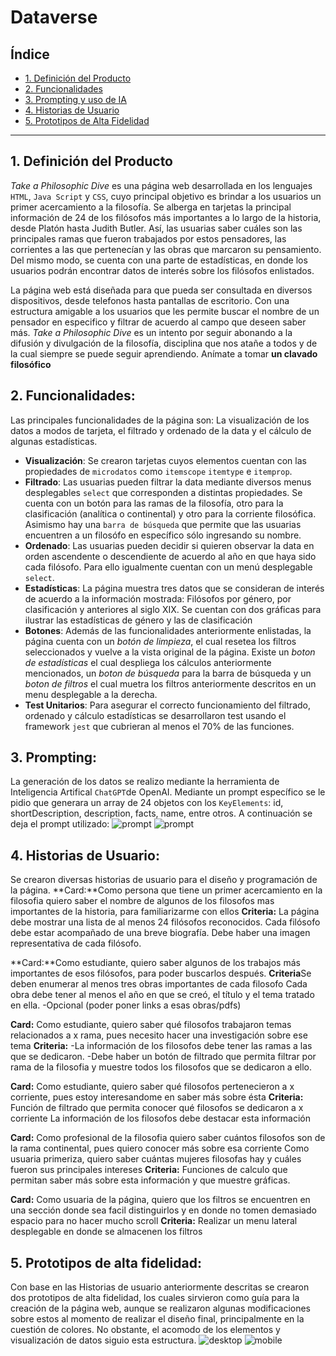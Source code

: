 # Dataverse

## Índice

* [1. Definición del Producto](#1-definicion-del-producto)
* [2. Funcionalidades](#2-funcionalidades)
* [3. Prompting y uso de IA](#3-prompt)
* [4. Historias de Usuario](#4-historias-de-usuario)
* [5. Prototipos de Alta Fidelidad](#65prototipos)
***

## 1. Definición del Producto
*Take a Philosophic Dive* es una página web desarrollada en los lenguajes `HTML`, `Java Script` y `CSS`, cuyo principal objetivo es brindar a los usuarios un primer acercamiento a la filosofía. Se alberga en tarjetas la principal información de 24 de los filósofos más importantes a lo largo de la historia, desde Platón hasta Judith Butler. Así, las usuarias saber cuáles son las principales ramas que fueron trabajados por estos pensadores, las corrientes a las que pertenecían y las obras que marcaron su pensamiento. Del mismo modo, se cuenta con una parte de estadísticas, en donde los usuarios podrán encontrar datos de interés sobre los filósofos enlistados.

La página web está diseñada para que pueda ser consultada en diversos dispositivos, desde telefonos hasta pantallas de escritorio. Con una estructura amigable a los usuarios que les permite buscar el nombre de un pensador en especifico y filtrar de acuerdo al campo que deseen saber más.
*Take a Philosophic Dive* es un intento por seguir abonando a la difusión y divulgación de la filosofía, disciplina que nos atañe a todos y de la cual siempre se puede seguir aprendiendo.
Anímate a tomar __un clavado filosófico__

## 2. Funcionalidades:
Las principales funcionalidades de la página son: La visualización de los datos a modos de tarjeta, el filtrado y ordenado de la data y el cálculo de algunas estadísticas.

- __Visualización__: Se crearon tarjetas cuyos elementos cuentan con las propiedades de `microdatos` como `itemscope` `itemtype` e `itemprop`.  
- __Filtrado__: Las usuarias pueden filtrar la data mediante diversos menus desplegables `select` que corresponden a distintas propiedades. Se cuenta con un botón para las ramas de la filosofía, otro para la clasificación (analítica o continental) y otro para la corriente filosófica. Asimismo hay una `barra de búsqueda` que permite que las usuarias encuentren a un filosófo en específico sólo ingresando su nombre.
- __Ordenado__: Las usuarias pueden decidir si quieren observar la data en orden ascendente o descendiente de acuerdo al año en que haya sido cada filósofo. Para ello igualmente cuentan con un menú desplegable `select`.
- __Estadísticas__: La página muestra tres datos que se consideran de interés de acuerdo a la información mostrada: Filósofos por género, por clasificación y anteriores al siglo XIX. Se cuentan con dos gráficas para ilustrar las estadísticas de género y las de clasificación
- __Botones__: Además de las funcionalidades anteriormente enlistadas, la página cuenta con un *botón de limpieza*, el cual resetea los filtros seleccionados y vuelve a la vista original de la página. Existe un *boton de estadísticas* el cual despliega los cálculos anteriormente mencionados, un *boton de búsqueda* para la barra de búsqueda y un *boton de filtros* el cual muetra los filtros anteriormente descritos en un menu desplegable a la derecha.
- __Test Unitarios__: Para asegurar el correcto funcionamiento del filtrado, ordenado y cálculo estadísticas se desarrollaron test usando el framework `jest` que cubrieran al menos el 70% de las funciones.

## 3. Prompting:
La generación de los datos se realizo mediante la herramienta de Inteligencia Artifical `ChatGPT`de OpenAI. Mediante un prompt específico se le pidio que generara un array de 24 objetos con los `KeyElements`: id, shortDescription, description, facts, name, entre otros.
A continuación se deja el prompt utilizado:
![prompt](src/assets/prompt1.png) ![prompt](src/assets/prompt.png)

## 4. Historias de Usuario:
Se crearon diversas historias de usuario para el diseño y programación de la página.
**Card:**Como persona que tiene un primer acercamiento en la filosofia 
quiero saber el nombre de algunos de los filosofos mas importantes de la historia,
para familiarizarme con ellos
**Criteria:** La página debe mostrar una lista de al menos 24 filósofos reconocidos.
Cada filósofo debe estar acompañado de una breve biografía.
Debe haber una imagen representativa de cada filósofo.

**Card:**Como estudiante, quiero saber algunos de los trabajos más importantes de esos filósofos, para poder buscarlos después.
**Criteria**Se deben enumerar al menos tres obras importantes de cada filosofo
Cada obra debe tener al menos el año en que se creó, el título y el tema tratado en ella.
-Opcional (poder poner links a esas obras/pdfs)

**Card:** Como estudiante, quiero saber qué filosofos trabajaron temas relacionados a x rama, pues necesito hacer una investigación sobre ese tema
**Criteria:** -La información de los filosofos debe tener las ramas a las que se dedicaron.
-Debe haber un botón de filtrado que permita filtrar por rama de la filosofia y muestre todos los filosofos que se dedicaron a ello.

**Card:** Como estudiante, quiero saber qué filosofos pertenecieron a x corriente, pues estoy interesandome en saber más sobre ésta
**Criteria:** Función de filtrado que permita conocer qué filosofos se dedicaron a x corriente
La información de los filosofos debe destacar esta información

**Card:** Como profesional de la filosofia quiero saber cuántos filosofos son de la rama continental, pues quiero conocer más sobre esa corriente 
Como usuaria primeriza, quiero saber cuántas mujeres filosofas hay y cuáles fueron sus principales intereses
**Criteria:** Funciones de calculo que permitan saber más sobre esta información y que muestre gráficas.

**Card:** Como usuaria de la página, quiero que los filtros se encuentren en una sección donde sea facil distinguirlos y en donde no tomen demasiado espacio para no hacer mucho scroll
**Criteria:** Realizar un menu lateral desplegable en donde se almacenen los filtros

## 5. Prototipos de alta fidelidad:
Con base en las Historias de usuario anteriormente descritas se crearon dos prototipos de alta fidelidad, los cuales sirvieron como guía para la creación de la página web, aunque se realizaron algunas modificaciones sobre estos al momento de realizar el diseño final, principalmente en la cuestión de colores. No obstante, el acomodo de los elementos y visualización de datos siguio esta estructura.
![desktop](src/assets/desktop.png) ![mobile](src/assets/mobile.png)